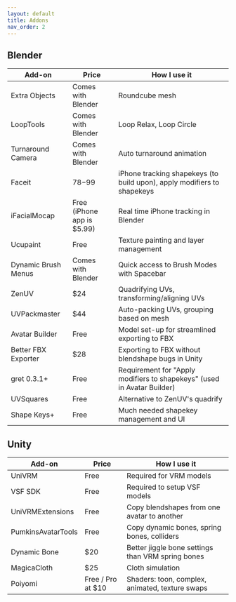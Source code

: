```yaml
---
layout: default
title: Addons
nav_order: 2
---
```


## Blender

| Add-on              | Price                      | How I use it                                                            |
| ------------------- | -------------------------- | ----------------------------------------------------------------------- |
| Extra Objects       | Comes with Blender         | Roundcube mesh                                                          |
| LoopTools           | Comes with Blender         | Loop Relax, Loop Circle                                                 |
| Turnaround Camera   | Comes with Blender         | Auto turnaround animation                                               |
| Faceit              | $78-$99                    | iPhone tracking shapekeys (to build upon), apply modifiers to shapekeys |
| iFacialMocap        | Free (iPhone app is $5.99) | Real time iPhone tracking in Blender                                    |
| Ucupaint            | Free                       | Texture painting and layer management                                   |
| Dynamic Brush Menus | Comes with Blender         | Quick access to Brush Modes with Spacebar                               |
| ZenUV               | $24                        | Quadrifying UVs, transforming/aligning UVs                              |
| UVPackmaster        | $44                        | Auto-packing UVs, grouping based on mesh                                |
| Avatar Builder      | Free                       | Model set-up for streamlined exporting to FBX                           |
| Better FBX Exporter | $28                        | Exporting to FBX without blendshape bugs in Unity                       |
| gret 0.3.1+         | Free                       | Requirement for "Apply modifiers to shapekeys" (used in Avatar Builder) |
| UVSquares           | Free                       | Alternative to ZenUV's quadrify                                         |
| Shape Keys+         | Free                       | Much needed shapekey management and UI                                  |

## Unity

| Add-on             | Price             | How I use it                                      |
| ------------------ | ----------------- | ------------------------------------------------- |
| UniVRM             | Free              | Required for VRM models                           |
| VSF SDK            | Free              | Required to setup VSF models                      |
| UniVRMExtensions   | Free              | Copy blendshapes from one avatar to another       |
| PumkinsAvatarTools | Free              | Copy dynamic bones, spring bones, colliders       |
| Dynamic Bone       | $20               | Better jiggle bone settings than VRM spring bones |
| MagicaCloth        | $25               | Cloth simulation                                  |
| Poiyomi            | Free / Pro at $10 | Shaders: toon, complex, animated, texture swaps   |
